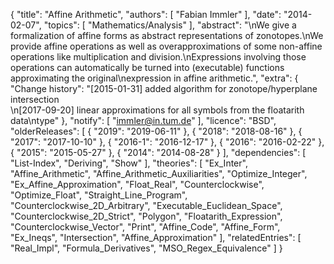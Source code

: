 {
    "title": "Affine Arithmetic",
    "authors": [
        "Fabian Immler"
    ],
    "date": "2014-02-07",
    "topics": [
        "Mathematics/Analysis"
    ],
    "abstract": "\nWe give a formalization of affine forms as abstract representations of zonotopes.\nWe provide affine operations as well as overapproximations of some non-affine operations like multiplication and division.\nExpressions involving those operations can automatically be turned into (executable) functions approximating the original\nexpression in affine arithmetic.",
    "extra": {
        "Change history": "[2015-01-31] added algorithm for zonotope/hyperplane intersection<br>\n[2017-09-20] linear approximations for all symbols from the floatarith data\ntype"
    },
    "notify": [
        "immler@in.tum.de"
    ],
    "licence": "BSD",
    "olderReleases": [
        {
            "2019": "2019-06-11"
        },
        {
            "2018": "2018-08-16"
        },
        {
            "2017": "2017-10-10"
        },
        {
            "2016-1": "2016-12-17"
        },
        {
            "2016": "2016-02-22"
        },
        {
            "2015": "2015-05-27"
        },
        {
            "2014": "2014-08-28"
        }
    ],
    "dependencies": [
        "List-Index",
        "Deriving",
        "Show"
    ],
    "theories": [
        "Ex_Inter",
        "Affine_Arithmetic",
        "Affine_Arithmetic_Auxiliarities",
        "Optimize_Integer",
        "Ex_Affine_Approximation",
        "Float_Real",
        "Counterclockwise",
        "Optimize_Float",
        "Straight_Line_Program",
        "Counterclockwise_2D_Arbitrary",
        "Executable_Euclidean_Space",
        "Counterclockwise_2D_Strict",
        "Polygon",
        "Floatarith_Expression",
        "Counterclockwise_Vector",
        "Print",
        "Affine_Code",
        "Affine_Form",
        "Ex_Ineqs",
        "Intersection",
        "Affine_Approximation"
    ],
    "relatedEntries": [
        "Real_Impl",
        "Formula_Derivatives",
        "MSO_Regex_Equivalence"
    ]
}